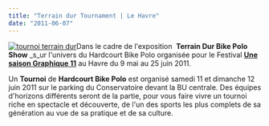 ```yaml
---
title: "Terrain dur Tournament | Le Havre"
date: "2011-06-07"
---
```


[![](/uploads/tournoi-terrain-dur.jpg "tournoi terrain dur")](http://www.guidoline.com/wp-content/uploads/2011/06/tournoi-terrain-dur.jpg)Dans le cadre de l'exposition  **Terrain Dur Bike Polo Show** _s_ur l'univers du Hardcourt Bike Polo organisée pour le Festival **[Une saison Graphique 11](http://www.unesaisongraphique.fr)** au Havre du 9 mai au 25 juin 2011.

Un **Tournoi** de **Hardcourt Bike Polo** est organisé samedi 11 et dimanche 12 juin 2011 sur le parking du Conservatoire devant la BU centrale. Des équipes d'horizons différents seront de la partie, pour vous faire vivre un tournoi riche en spectacle et découverte, de l'un des sports les plus complets de sa génération au vue de sa pratique et de sa culture.

